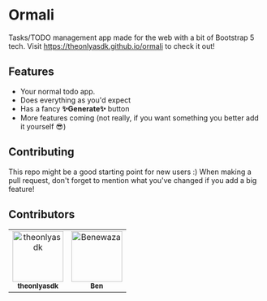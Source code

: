 # Ormali
Tasks/TODO management app made for the web with a bit of Bootstrap 5 tech. Visit https://theonlyasdk.github.io/ormali to check it out!

## Features
- Your normal todo app.
- Does everything as you'd expect
- Has a fancy **✨Generate✨** button
- More features coming (not really, if you want something you better add it yourself 😎)

## Contributing
This repo might be a good starting point for new users :) When making a pull request, don't forget to mention what you've changed if you add a big feature!

## Contributors
<!-- readme: theonlyasdk,contributors -start -->
<table>
	<tbody>
		<tr>
            <td align="center">
                <a href="https://github.com/theonlyasdk">
                    <img src="https://avatars.githubusercontent.com/u/168300808?v=4" width="100;" alt="theonlyasdk"/>
                    <br />
                    <sub><b>theonlyasdk</b></sub>
                </a>
            </td>
            <td align="center">
                <a href="https://github.com/Benewaza">
                    <img src="https://avatars.githubusercontent.com/u/25137016?v=4" width="100;" alt="Benewaza"/>
                    <br />
                    <sub><b>Ben</b></sub>
                </a>
            </td>
		</tr>
	<tbody>
</table>
<!-- readme: theonlyasdk,contributors -end -->

